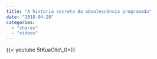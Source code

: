 ```yaml
---
title: "A historia secreta da obsolescência programada"
date: "2018-04-28"
categories:
  - "shares"
  - "videos"
---
```


<div style="width: 70vw;">{{< youtube 5tKuaOllo\_0>}}</div>
